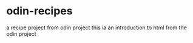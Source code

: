 # odin-recipes
a recipe project from odin project
this ia an introduction to html from the odin project 
